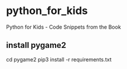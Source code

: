 # python_for_kids
Python for Kids - Code Snippets from the Book

## install pygame2
cd pygame2
pip3 install -r requirements.txt 

